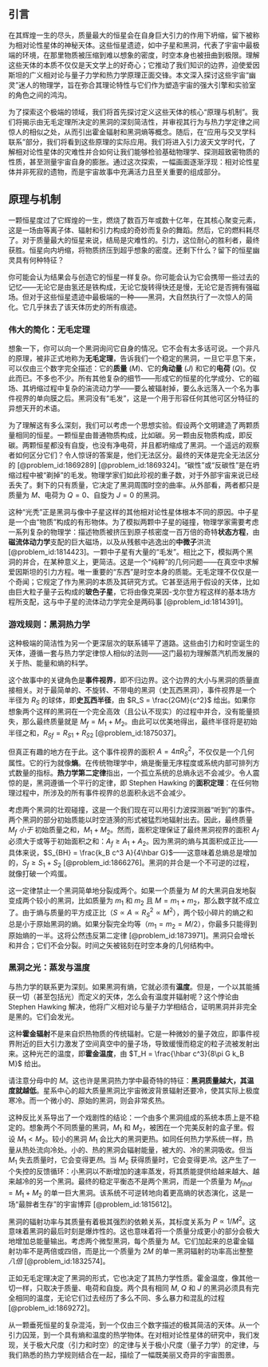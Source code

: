 ## 引言
在其辉煌一生的尽头，质量最大的恒星会在自身巨大引力的作用下坍缩，留下被称为相对论性星体的神秘天体。这些恒星遗迹，如中子星和黑洞，代表了宇宙中最极端的环境，在那里物质被压缩到难以想象的密度，时空本身也被扭曲到极限。理解这些天体的本质不仅仅是天文学上的好奇心；它推动了我们知识的边界，迫使爱因斯坦的广义相对论与量子力学和热力学原理正面交锋。本文深入探讨这些宇宙“幽灵”迷人的物理学，旨在弥合其理论特性与它们作为塑造宇宙的强大引擎和实验室的角色之间的鸿沟。

为了探索这个极端的领域，我们将首先探讨定义这些天体的核心“原理与机制”。我们将揭示由无毛定理所决定的黑洞的深刻简洁性，并审视其行为与热力学定律之间惊人的相似之处，从而引出霍金辐射和黑洞熵等概念。随后，在“应用与交叉学科联系”部分，我们将看到这些原理的实际应用。我们将进入引力波天文学时代，了解相对论性星体的灾难性并合如何让我们能够检验基础物理学、探测超致密物质的性质，甚至测量宇宙自身的膨胀。通过这次探索，一幅画面逐渐浮现：相对论性星体并非死寂的遗物，而是宇宙故事中充满活力且至关重要的组成部分。

## 原理与机制

一颗恒星度过了它辉煌的一生，燃烧了数百万年或数十亿年，在其核心聚变元素，这是一场由等离子体、辐射和引力构成的奇妙而复杂的舞蹈。然后，它的燃料耗尽了。对于质量最大的恒星来说，结局是灾难性的。引力，这位耐心的胜利者，最终获胜。恒星向内坍缩，将物质挤压到超乎想象的密度。还剩下什么？留下的恒星幽灵具有何种特征？

你可能会认为结果会与创造它的恒星一样复杂。你可能会认为它会携带一些过去的记忆——无论它是由氢还是铁构成，无论它旋转得快还是慢，无论它是否拥有强磁场。但对于这些恒星遗迹中最极端的一种——黑洞，大自然执行了一次惊人的简化。它几乎抹去了该天体历史的所有痕迹。

### 伟大的简化：无毛定理

想象一下，你可以向一个黑洞询问它自身的情况。它不会有太多话可说。一个非凡的原理，被非正式地称为**无毛定理**，告诉我们一个稳定的黑洞，一旦它平息下来，可以仅由三个数字完全描述：它的**质量** ($M$)、它的**角动量** ($J$) 和它的**电荷** ($Q$)。仅此而已。不多也不少。所有其他复杂的细节——形成它的恒星的化学成分、它的磁场、其坍缩过程中复杂的湍流动力学——要么被辐射掉，要么永远落入一个名为事件视界的单向膜之后。黑洞没有“毛发”，这是一个用于形容任何其他可区分特征的异想天开的术语。

为了理解这有多么深刻，我们可以考虑一个思想实验。假设两个文明建造了两颗质量相同的恒星。一颗恒星由普通物质构成，比如碳。另一颗由反物质构成，即反碳。两颗恒星都没有自旋，也没有净电荷，并且都坍缩成了黑洞。一个遥远的观察者如何区分它们？令人惊讶的答案是，他们无法区分。最终的天体是完全无法区分的 [@problem_id:1869289] [@problem_id:1869324]。“碳性”或“反碳性”是在坍缩过程中被“剃掉”的毛发。物理学家们如此珍视的重子数，对于外部宇宙来说已经丢失了。剩下的只有质量，它决定了黑洞周围时空的曲率。从外部看，两者都只是质量为 $M$、电荷为 $Q=0$、自旋为 $J=0$ 的黑洞。

这种“光秃”正是黑洞与像中子星这样的其他相对论性星体根本不同的原因。中子星是一个由“物质”构成的有形物体。为了模拟两颗中子星的碰撞，物理学家需要考虑一系列复杂的物理学：描述物质被挤压到原子核密度一百万倍的奇特**状态方程**，由**磁流体动力学**支配的巨大磁场，以及从残骸中逃逸出的**中微子**洪流 [@problem_id:1814423]。一颗中子星有大量的“毛发”。相比之下，模拟两个黑洞的并合，在某种意义上，更简洁。这是一个“纯粹”的几何问题——在真空中求解爱因斯坦的引力方程。唯一重要的“东西”是时空本身的质能。无毛定理不仅仅是一个奇闻；它规定了作为黑洞的本质及其研究方式。它甚至适用于假设的天体，比如由巨大粒子量子云构成的**玻色子星**，它将由像克莱因-戈尔登方程这样的基本场方程所支配，这与中子星的流体动力学完全是两码事 [@problem_id:1814391]。

### 游戏规则：黑洞热力学

这种极端的简洁性为另一个更深层次的联系铺平了道路。这些由引力和时空诞生的天体，遵循一套与热力学定律惊人相似的法则——这门最初为理解蒸汽机而发展的关于热、能量和熵的科学。

这个故事中的关键角色是**事件视界**，即不归边界。这个边界的大小与黑洞的质量直接相关。对于最简单的、不旋转、不带电的黑洞（史瓦西黑洞），事件视界是一个半径为 $R_S$ 的球体，即**史瓦西半径**，由 $R_S = \frac{2GM}{c^2}$ 给出。如果你想象两个这样的黑洞在一个完全高效（且公认不现实）的过程中并合，没有能量损失，那么最终质量就是 $M_f = M_1 + M_2$。由此可以优美地得出，最终半径将是初始半径之和，$R_{Sf} = R_{S1} + R_{S2}$ [@problem_id:1875037]。

但真正有趣的地方在于此。这个事件视界的面积 $A = 4\pi R_S^2$，不仅仅是一个几何属性。它的行为就像**熵**。在传统物理学中，熵是衡量无序程度或系统内部可排列方式数量的指标。**热力学第二定律**指出，一个孤立系统的总熵永远不会减少。令人震惊的是，黑洞遵循一个平行的定律，即 Stephen Hawking 的**面积定理**：在任何物理过程中，所涉及的所有事件视界的总面积永远不会减少。

考虑两个黑洞的壮观碰撞，这是一个我们现在可以用引力波探测器“听到”的事件。两个黑洞的部分初始质能以时空涟漪的形式被猛烈地辐射出去。因此，最终质量 $M_f$ *小于* 初始质量之和，$M_1 + M_2$。然而，面积定理保证了最终黑洞视界的面积 $A_f$ 必须大于或等于初始面积之和：$A_f \ge A_1 + A_2$。因为黑洞的熵与其面积成正比——具体来说，$S_{BH} = \frac{k_B c^3 A}{4\hbar G}$——这意味着总熵总是增加的，$S_f \ge S_1 + S_2$ [@problem_id:1866276]。黑洞的并合是一个不可逆的过程，就像打破一个鸡蛋。

这一定律禁止一个黑洞简单地分裂成两个。如果一个质量为 $M$ 的大黑洞自发地裂变成两个较小的黑洞，比如质量为 $m_1$ 和 $m_2$ 且 $M = m_1 + m_2$，那么数字就不成立了。由于熵与质量的平方成正比（$S \propto A \propto R_S^2 \propto M^2$），两个较小碎片的熵之和总是小于原始黑洞的熵。如果分裂完全均等（$m_1=m_2=M/2$），你最多只能得到原始熵的一半。这将公然违反第二定律 [@problem_id:1873971]。黑洞只会增长和并合；它们不会分裂。时间之矢被铭刻在时空本身的几何结构中。

### 黑洞之光：蒸发与温度

与热力学的联系更为深刻。如果黑洞有熵，它就必须有**温度**。但是，一个以其能捕获一切（甚至包括光）而定义的天体，怎么会有温度并辐射呢？这个悖论由 Stephen Hawking 解决，他将广义相对论与量子力学相结合，证明黑洞并非完全是黑的。它们会发光。

这种**霍金辐射**不是来自炽热物质的传统辐射。它是一种微妙的量子效应，即事件视界附近的巨大引力激发了空间真空中的量子场，导致缓慢而稳定的粒子流被发射出来。这种光芒的温度，即**霍金温度**，由 $T_H = \frac{\hbar c^3}{8\pi G k_B M}$ 给出。

请注意分母中的 $M$。这也许是黑洞热力学中最奇特的特征：**黑洞质量越大，其温度就越低**。星系中心的超大质量黑洞比宇宙微波背景辐射还要冷，使其实际上极度寒冷。而一个微小的、原始的黑洞，则会非常炙热。

这种反比关系导出了一个戏剧性的结论：一个由多个黑洞组成的系统本质上是不稳定的。想象两个不同质量的黑洞，$M_1$ 和 $M_2$，被困在一个完美反射的盒子里。假设 $M_1 \lt M_2$。较小的黑洞 $M_1$ 会比大的黑洞更热。如同任何热力学系统一样，热量从热处流向冷处。小的、热的黑洞会辐射能量，被大的、冷的黑洞吸收。但当 $M_1$ 失去质量时，它会变得更*热*。当 $M_2$ 获得质量时，它会变得更*冷*。这产生了一个失控的反馈循环：小黑洞以不断增加的速率蒸发，将其质能提供给越来越大、越来越冷的另一个黑洞。最终的稳定平衡态不是两个黑洞，而是一个质量为 $M_{final} = M_1 + M_2$ 的单一巨大黑洞。该系统不可逆转地向着更高熵的状态演化，这是一场“最胖者生存”的宇宙博弈 [@problem_id:1815612]。

黑洞的辐射功率与其质量有着极其强烈的依赖关系，其标度关系为 $P \propto 1/M^2$。这意味着黑洞的最后时刻是爆炸性的。这也意味着将一个质量分成更小的部分会极大地增加总能量输出。考虑两个微型黑洞，每个质量为 $M$。它们加起来的总霍金辐射功率不是两倍或四倍，而是比一个质量为 $2M$ 的单一黑洞辐射的功率高出整整*八倍* [@problem_id:1832574]。

正如无毛定理决定了黑洞的形式，它也决定了其热力学性质。霍金温度，像其他一切一样，只取决于质量、电荷和自旋。两个具有相同 $M$, $Q$ 和 $J$ 的黑洞必须具有完全相同的温度，无论它们过去经历了多么不同、多么暴力和混乱的过程 [@problem_id:1869272]。

从一颗垂死恒星的复杂混沌，到一个仅由三个数字描述的极其简洁的天体。从一个引力囚笼，到一个具有熵和温度的热学物体。在对相对论性星体的研究中，我们发现，关于极大尺度（引力和时空）的定律与关于极小尺度（量子力学）的定律，与我们熟悉的热力学规则结合在一起，描绘了一幅既美丽又奇异的宇宙图景。

